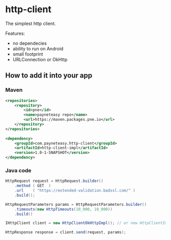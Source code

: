# http-client

The simplest http client.

Features:
* no dependecies
* ability to run on Android
* small footprint
* URLConnection or OkHttp

## How to add it into your app

### Maven


```xml
<repositories>
    <repository>
        <id>pne</id>
        <name>payneteasy repo</name>
        <url>https://maven.packages.pne.io</url>
    </repository>
</repositories>
  
<dependency>
    <groupId>com.payneteasy.http-client</groupId>
    <artifactId>http-client-impl</artifactId>
    <version>1.0-1-SNAPSHOT</version>
</dependency>
```

### Java code

```java
HttpRequest request = HttpRequest.builder()
    .method ( GET  )
    .url    ( "https://extended-validation.badssl.com/" )
    .build();

HttpRequestParameters params = HttpRequestParameters.builder()
    .timeouts(new HttpTimeouts(10_000, 10_000))
    .build()

IHttpClient client = new HttpClientOkHttpImpl(); // or new HttpClientImpl();

HttpResponse response = client.send(request, params);

```

